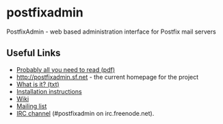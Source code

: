 postfixadmin
============

PostfixAdmin - web based administration interface for Postfix mail servers


Useful Links
------------
 - [Probably all you need to read (pdf)](http://blog.cboltz.de/uploads/postfixadmin-30-english.pdf)
 - http://postfixadmin.sf.net - the current homepage for the project
 - [What is it? (txt)](/DOCUMENTS/POSTFIXADMIN.txt)
 - [Installation instructions](/INSTALL.TXT)
 - [Wiki](https://sourceforge.net/p/postfixadmin/wiki/)
 - [Mailing list](https://sourceforge.net/p/postfixadmin/discussion/676076)
 - [IRC channel](irc://irc.freenode.net/postfixadmin) (#postfixadmin on irc.freenode.net).
